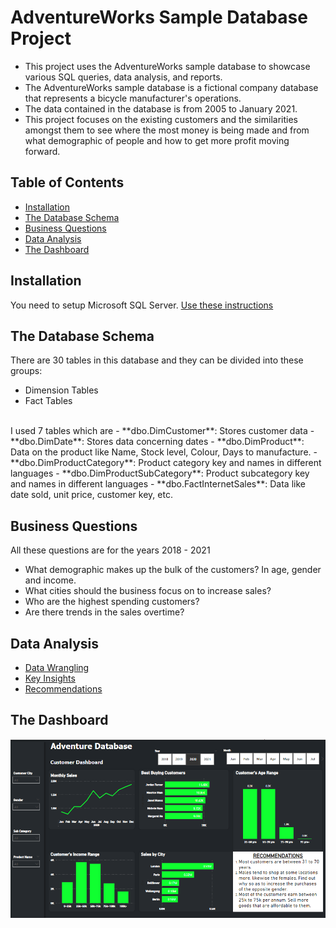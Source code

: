 # AdventureWorks Sample Database Project

- This project uses the AdventureWorks sample database to showcase various SQL queries, data analysis, and reports.
- The AdventureWorks sample database is a fictional company database that represents a bicycle manufacturer's operations.
- The data contained in the database is from 2005 to January 2021.
- This project focuses on the existing customers and the similarities amongst them to see where the most money is being made and from what demographic of people and how to get more profit moving forward.

## Table of Contents

- [Installation](#installation)
- [The Database Schema](#database-schema)
- [Business Questions](#business-questions)
- [Data Analysis](#data-analysis)
- [The Dashboard](#dashboard)


## Installation

You need to setup Microsoft SQL Server. [Use these instructions](https://learn.microsoft.com/en-us/sql/samples/adventureworks-install-configure?view=sql-server-ver15&tabs=ssms)

## The Database Schema

There are 30 tables in this database and they can be divided into these groups:
- Dimension Tables
- Fact Tables <br>
<br>
I used 7 tables which are
- **dbo.DimCustomer**: Stores customer data
- **dbo.DimDate**: Stores data concerning dates
- **dbo.DimProduct**: Data on the product like Name, Stock level, Colour, Days to manufacture.
- **dbo.DimProductCategory**: Product category key and names in different languages
- **dbo.DimProductSubCategory**: Product subcategory key and names in different languages
- **dbo.FactInternetSales**: Data like date sold, unit price, customer key, etc.


## Business Questions

All these questions are for the years 2018 - 2021 <br>
- What demographic makes up the bulk of the customers? In age, gender and income.
- What cities should the business focus on to increase sales?
- Who are the highest spending customers?
- Are there trends in the sales overtime?

## Data Analysis
- [Data Wrangling](#data-wrangling)
- [Key Insights](#key-insights)
- [Recommendations](#recommendations)


## The Dashboard

![Dashboard](dashboard.png)
